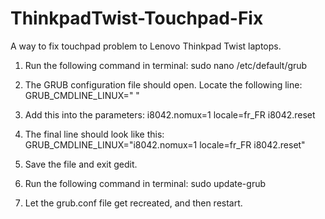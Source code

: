 # ThinkpadTwist-Touchpad-Fix
A way to fix touchpad problem to Lenovo Thinkpad Twist laptops.


1. Run the following command in terminal:
sudo nano /etc/default/grub

2. The GRUB configuration file should open. Locate the following line:
GRUB_CMDLINE_LINUX=" "

3. Add this into the parameters:
i8042.nomux=1 locale=fr_FR i8042.reset

4. The final line should look like this:
GRUB_CMDLINE_LINUX="i8042.nomux=1 locale=fr_FR i8042.reset"

5. Save the file and exit gedit.

6. Run the following command in terminal:
sudo update-grub

7. Let the grub.conf file get recreated, and then restart.

